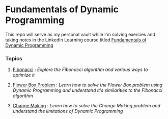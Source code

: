 # Fundamentals of Dynamic Programming

This repo will serve as my personal vault while I'm solving exercies and taking notes in the LinkedIn Learning course titled [Fundamentals of Dynamic Programming](https://www.linkedin.com/learning/fundamentals-of-dynamic-programming/what-is-content-aware-image-resizing?autoAdvance=true&autoSkip=true&autoplay=true&resume=false&u=94878308)

### Topics

1. [Fibonacci](pkg/algorithm/fibonacci/README.md) : 
    *Explore the Fibonacci algorithm and various ways to optimize it*

2. [Flower Box Problem](pkg/algorithm/flowerbox/README.md) :
    *Learn how to solve the Flower Box problem using Dynamic Programming and understand it's similarities to the Fibonacci algorithm*

3. [Change Making](pkg/algorithm/changemaking/README.md) :
    *Learn how to solve the Change Making problem and understand the limitations of Dynamic Programming*